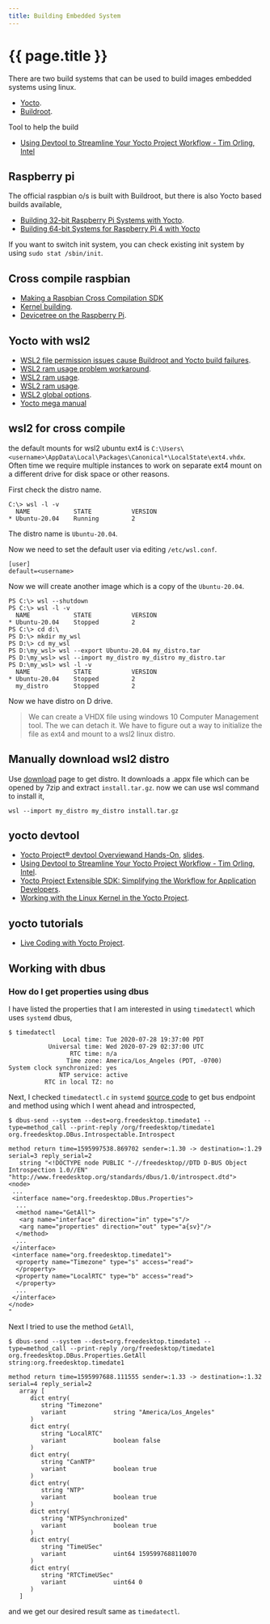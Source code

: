 ```yaml
---
title: Building Embedded System
---
```


# {{ page.title }}

There are two build systems that can be used to build images embedded systems using linux.
* [Yocto](https://www.yoctoproject.org/).
* [Buildroot](https://buildroot.org/).

Tool to help the build
* [Using Devtool to Streamline Your Yocto Project Workflow - Tim Orling, Intel](https://youtu.be/CiD7rB35CRE)

## Raspberry pi
The official raspbian o/s is built with Buildroot, but there is also Yocto based builds available,
* [Building 32-bit Raspberry Pi Systems with Yocto](https://jumpnowtek.com/rpi/Raspberry-Pi-Systems-with-Yocto.html).
* [Building 64-bit Systems for Raspberry Pi 4 with Yocto](https://jumpnowtek.com/rpi/Raspberry-Pi-4-64bit-Systems-with-Yocto.html)

If you want to switch init system, you can check existing init system by using ``sudo stat /sbin/init``.

## Cross compile raspbian
* [Making a Raspbian Cross Compilation SDK](https://medium.com/@zw3rk/making-a-raspbian-cross-compilation-sdk-830fe56d75ba)
* [Kernel building](https://www.raspberrypi.org/documentation/linux/kernel/building.md).
* [Devicetree on the Raspberry Pi](https://mjoldfield.com/atelier/2017/03/rpi-devicetree.html).

## Yocto with wsl2
* [WSL2 file permission issues cause Buildroot and Yocto build failures](https://github.com/microsoft/WSL/issues/5108).
* [WSL2 ram usage problem workaround](https://github.com/microsoft/WSL/issues/4166#issuecomment-602191299).
* [WSL2 ram usage](https://github.com/microsoft/WSL/issues/4166#issuecomment-609497693).
* [WSL2 ram usage](https://github.com/microsoft/WSL/issues/4166#issuecomment-604707989).
* [WSL2 global options](https://docs.microsoft.com/en-us/windows/wsl/wsl-config#configure-global-options-with-wslconfig).
* [Yocto mega manual](https://www.yoctoproject.org/docs/3.1.1/mega-manual/mega-manual.html)

## wsl2 for cross compile
the default mounts for wsl2 ubuntu ext4 is ``C:\Users\<username>\AppData\Local\Packages\Canonical*\LocalState\ext4.vhdx``.
Often time we require multiple instances to work on separate ext4 mount on a different drive for disk space or other reasons. 

First check the distro name.
```
C:\> wsl -l -v
  NAME            STATE           VERSION
* Ubuntu-20.04    Running         2
```
The distro name is ``Ubuntu-20.04``.

Now we need to set the default user via editing ``/etc/wsl.conf``.
```
[user]
default=<username> 
```

Now we will create another image which is a copy of the ``Ubuntu-20.04``. 

```
PS C:\> wsl --shutdown
PS C:\> wsl -l -v
  NAME            STATE           VERSION
* Ubuntu-20.04    Stopped         2
PS C:\> cd d:\
PS D:\> mkdir my_wsl
PS D:\> cd my_wsl
PS D:\my_wsl> wsl --export Ubuntu-20.04 my_distro.tar
PS D:\my_wsl> wsl --import my_distro my_distro my_distro.tar
PS D:\my_wsl> wsl -l -v
  NAME            STATE           VERSION
* Ubuntu-20.04    Stopped         2
  my_distro       Stopped         2
```

Now we have distro on D drive.

> We can create a VHDX file using windows 10 Computer Management tool. The we can detach it. We have to figure out a way to initialize the file as ext4 and mount
> to a wsl2 linux distro.

## Manually download wsl2 distro
Use [download](https://docs.microsoft.com/en-us/windows/wsl/install-manual) page to get distro. It downloads a .appx file which can be opened by 7zip and extract
``install.tar.gz``.
now we can use wsl command to install it,
```
wsl --import my_distro my_distro install.tar.gz
```

## yocto devtool
* [Yocto Project® devtool Overviewand Hands-On](https://youtu.be/YE2YjP6Fwlo), [slides](https://wiki.yoctoproject.org/wiki/images/f/f3/DD9_Devtool_NA20.pdf).
* [Using Devtool to Streamline Your Yocto Project Workflow - Tim Orling, Intel](https://youtu.be/CiD7rB35CRE).
* [Yocto Project Extensible SDK: Simplifying the Workflow for Application Developers](https://youtu.be/d3xanDJuXRA).
* [Working with the Linux Kernel in the Yocto Project](https://youtu.be/tZACGS5nQxw).

## yocto tutorials
* [Live Coding with Yocto Project](https://www.youtube.com/playlist?list=PLD4M5FoHz-TxMfBFrDKfIS_GLY25Qsfyj).


## Working with dbus

### How do I get properties using dbus

I have listed the properties that I am interested in using ``timedatectl`` which uses ``systemd`` dbus,
```
$ timedatectl
               Local time: Tue 2020-07-28 19:37:00 PDT
           Universal time: Wed 2020-07-29 02:37:00 UTC
                 RTC time: n/a
                Time zone: America/Los_Angeles (PDT, -0700)
System clock synchronized: yes
              NTP service: active
          RTC in local TZ: no
```

Next, I checked ``timedatectl.c`` in ``systemd`` [source code](https://github.com/systemd/systemd) to get bus endpoint and method using which I went ahead and introspected,
  
```
$ dbus-send --system --dest=org.freedesktop.timedate1 --type=method_call --print-reply /org/freedesktop/timedate1 org.freedesktop.DBus.Introspectable.Introspect

method return time=1595997538.869702 sender=:1.30 -> destination=:1.29 serial=3 reply_serial=2
   string "<!DOCTYPE node PUBLIC "-//freedesktop//DTD D-BUS Object Introspection 1.0//EN"
"http://www.freedesktop.org/standards/dbus/1.0/introspect.dtd">
<node>
 ...
 <interface name="org.freedesktop.DBus.Properties">
  ...
  <method name="GetAll">
   <arg name="interface" direction="in" type="s"/>
   <arg name="properties" direction="out" type="a{sv}"/>
  </method>
  ... 
 </interface>
 <interface name="org.freedesktop.timedate1">
  <property name="Timezone" type="s" access="read">
  </property>
  <property name="LocalRTC" type="b" access="read">
  </property>
  ...
 </interface>
</node>
"
```
Next I tried to use the method ``GetAll``,
```
$ dbus-send --system --dest=org.freedesktop.timedate1 --type=method_call --print-reply /org/freedesktop/timedate1 org.freedesktop.DBus.Properties.GetAll string:org.freedesktop.timedate1

method return time=1595997688.111555 sender=:1.33 -> destination=:1.32 serial=4 reply_serial=2
   array [
      dict entry(
         string "Timezone"
         variant             string "America/Los_Angeles"
      )
      dict entry(
         string "LocalRTC"
         variant             boolean false
      )
      dict entry(
         string "CanNTP"
         variant             boolean true
      )
      dict entry(
         string "NTP"
         variant             boolean true
      )
      dict entry(
         string "NTPSynchronized"
         variant             boolean true
      )
      dict entry(
         string "TimeUSec"
         variant             uint64 1595997688110070
      )
      dict entry(
         string "RTCTimeUSec"
         variant             uint64 0
      )
   ]
```
and we get our desired result same as ``timedatectl``.